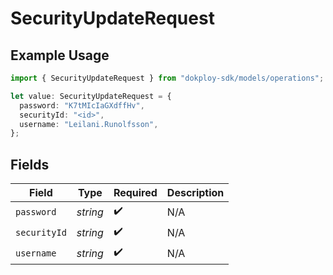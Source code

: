 # SecurityUpdateRequest

## Example Usage

```typescript
import { SecurityUpdateRequest } from "dokploy-sdk/models/operations";

let value: SecurityUpdateRequest = {
  password: "K7tMIcIaGXdffHv",
  securityId: "<id>",
  username: "Leilani.Runolfsson",
};
```

## Fields

| Field              | Type               | Required           | Description        |
| ------------------ | ------------------ | ------------------ | ------------------ |
| `password`         | *string*           | :heavy_check_mark: | N/A                |
| `securityId`       | *string*           | :heavy_check_mark: | N/A                |
| `username`         | *string*           | :heavy_check_mark: | N/A                |